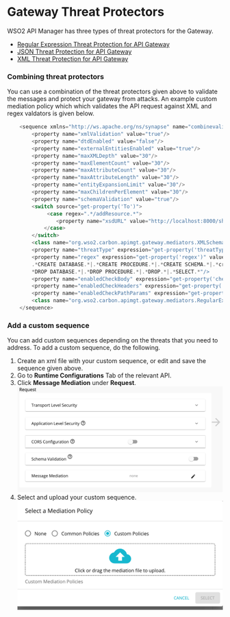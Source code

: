 # Gateway Threat Protectors

WSO2 API Manager has three types of threat protectors for the Gateway.

-   [Regular Expression Threat Protection for API Gateway](../../../APIGateway/ThreatProtectors/regular-expression-threat-protection-for-api-gateway.md)
-   [JSON Threat Protection for API Gateway](../../../APIGateway/ThreatProtectors/json-threat-protection-for-api-gateway.md)
-   [XML Threat Protection for API Gateway](../../../APIGateway/ThreatProtectors/xml-threat-protection-for-api-gateway.md)

### Combining threat protectors

You can use a combination of the threat protectors given above to validate the messages and protect your gateway from attacks. An example custom mediation policy which which validates the API request against XML and regex valdators is given below.

``` java
    <sequence xmlns="http://ws.apache.org/ns/synapse" name="combinevalidator">
        <property name="xmlValidation" value="true"/>
        <property name="dtdEnabled" value="false"/>
        <property name="externalEntitiesEnabled" value="true"/>
        <property name="maxXMLDepth" value="30"/>
        <property name="maxElementCount" value="30"/>
        <property name="maxAttributeCount" value="30"/>
        <property name="maxAttributeLength" value="30"/>
        <property name="entityExpansionLimit" value="30"/>
        <property name="maxChildrenPerElement" value="30"/>
        <property name="schemaValidation" value="true"/>
        <switch source="get-property('To')">
             <case regex=".*/addResource.*">
                <property name="xsdURL" value="http://localhost:8000/shiporder.xsd"/>
            </case>
        </switch>
        <class name="org.wso2.carbon.apimgt.gateway.mediators.XMLSchemaValidator"/>
        <property name="threatType" expression="get-property('threatType')" value="SQL-Injection"/>
        <property name="regex" expression="get-property('regex')" value=".*'.*|.*ALTER.*|.*ALTER TABLE.*|.*ALTER VIEW.*|
        .*CREATE DATABASE.*|.*CREATE PROCEDURE.*|.*CREATE SCHEMA.*|.*create table.*|.*CREATE VIEW.*|.*DELETE.*|.
        *DROP DATABASE.*|.*DROP PROCEDURE.*|.*DROP.*|.*SELECT.*"/>
        <property name="enabledCheckBody" expression="get-property('checkBodyEnable')" value="true"/>
        <property name="enabledCheckHeaders" expression="get-property('enabledCheckHeaders')" value="true"/>
        <property name="enabledCheckPathParams" expression="get-property('enabledCheckPathParams')" value="true"/>
        <class name="org.wso2.carbon.apimgt.gateway.mediators.RegularExpressionProtector"/>
    </sequence>
```

### Add a custom sequence

You can add custom sequences depending on the threats that you need to address. To add a custom sequence, do the following.

1.  Create an xml file with your custom sequence, or edit and save the sequence given above.
2.  Go to **Runtime Configurations** Tab of the relevant API.
3.  Click **Message Mediation** under **Request**.
    ![](../../../../assets/img/Learn/request-message-mediation.png)
4.  Select and upload your custom sequence.
    ![](../../../../assets/img/Learn/add-custom-mediation-policy.png)

